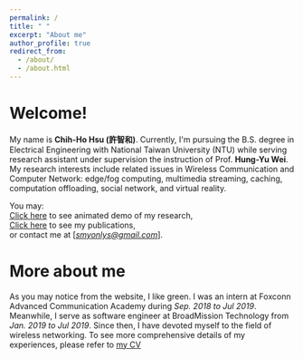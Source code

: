 ```yaml
---
permalink: /
title: " "
excerpt: "About me"
author_profile: true
redirect_from: 
  - /about/
  - /about.html
---
```


Welcome!
======
My name is **Chih-Ho Hsu (許智和)**. Currently, I'm pursuing the B.S. degree in Electrical Engineering with National Taiwan University (NTU) while serving research assistant under supervision the instruction of Prof. **Hung-Yu Wei**. My research interests include related issues in Wireless Communication and Computer Network: edge/fog computing, multimedia streaming, caching, computation offloading, social network,  and virtual reality. 

You may:<br/>
    [Click here](https://sendurlanter.github.io/portfolio/) to see animated demo of my research,<br/>
    [Click here](https://sendurlanter.github.io/publications/) to see my publications,<br/>
    or contact me at [*smyonlys@gmail.com*].

More about me
======
As you may notice from the website, I like green. I was an intern at Foxconn Advanced Communication Academy during *Sep. 2018 to Jul 2019*. Meanwhile, I serve as software engineer at BroadMission Technology from *Jan. 2019 to Jul 2019*. Since then, I have devoted myself to the field of wireless networking. To see more comprehensive details of my experiences, please refer to [my CV](https://sendurlanter.github.io/files/CV.pdf)